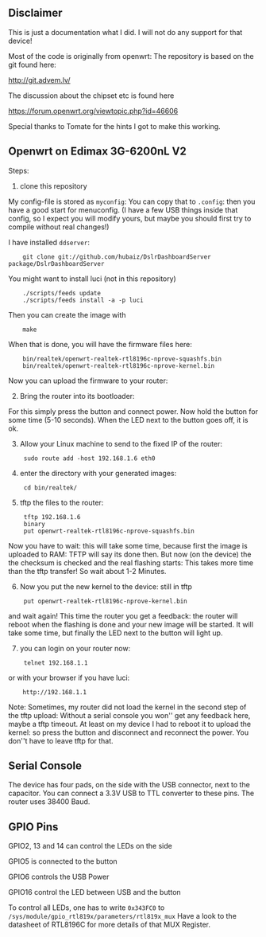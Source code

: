 Disclaimer
----------

This is just a documentation what I did. 
I will not do any support for that device!

Most of the code is originally from openwrt:
The repository is based on the git found here:

http://git.advem.lv/

The discussion about the chipset etc is found here 

https://forum.openwrt.org/viewtopic.php?id=46606

Special thanks to Tomate for the hints I got to make this working.


Openwrt on Edimax 3G-6200nL V2
------------------------------

Steps:

1) clone this repository

My config-file is stored as `myconfig`: You can copy that to `.config`:
then you have a good start for menuconfig.
(I have a few USB things inside that config, so I expect you will modify
yours, but maybe you should first try to compile without real changes!)

I have installed `ddserver`:

        git clone git://github.com/hubaiz/DslrDashboardServer package/DslrDashboardServer

You might want to install luci (not in this repository)

        ./scripts/feeds update
        ./scripts/feeds install -a -p luci

Then you can create the image with

        make

When that is done, you will have the firmware files here:

        bin/realtek/openwrt-realtek-rtl8196c-nprove-squashfs.bin
        bin/realtek/openwrt-realtek-rtl8196c-nprove-kernel.bin

Now you can upload the firmware to your router:

2) Bring the router into its bootloader:

For this simply press the button and connect power. Now hold the button
for some time (5-10 seconds). When the LED next to the button goes off,
it is ok.

3) Allow your Linux machine to send to the fixed IP of the router:

        sudo route add -host 192.168.1.6 eth0

4) enter the directory with your generated images:

        cd bin/realtek/

5) tftp the files to the router:

        tftp 192.168.1.6
        binary
        put openwrt-realtek-rtl8196c-nprove-squashfs.bin

Now you have to wait: this will take some time, because first the image is
uploaded to RAM: TFTP will say its done then. But now (on the device) the the checksum is 
checked and the real flashing starts: This takes more time than the tftp transfer! 
So wait about 1-2 Minutes.

6) Now you put the new kernel to the device: still in tftp

        put openwrt-realtek-rtl8196c-nprove-kernel.bin

and wait again!
This time the router you get a feedback: the router will reboot when the flashing is done and your new image will be started.
It will take some time, but finally the LED next to the button will light up. 

7) you can login on your router now:

        telnet 192.168.1.1

or with your browser if you have luci:

        http://192.168.1.1


Note:
Sometimes, my router did not load the kernel in the second step of the tftp
upload: Without a serial console you won'' get any feedback here, maybe a
tftp timeout. At least on my device I had to reboot it to upload the kernel:
so press the button and disconnect and reconnect the power. 
You don''t have to leave tftp for that.


Serial Console
--------------

The device has four pads, on the side with the USB connector, next to
the capacitor. You can connect a 3.3V USB to TTL converter to these
pins.
The router uses 38400 Baud.

GPIO Pins
---------

GPIO2, 13 and 14 can control the LEDs on the side

GPIO5 is connected to the button

GPIO6 controls the USB Power

GPIO16 control the LED between USB and the button

To control all LEDs, one has to write `0x343FC0` to `/sys/module/gpio_rtl819x/parameters/rtl819x_mux`
Have a look to the datasheet of RTL8196C for more details of that MUX Register.


